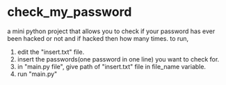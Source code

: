 # check_my_password
a mini python project that allows you to check if your password has ever been hacked or not and if hacked then how many times.
to run, 
1. edit the "insert.txt" file.
2. insert the passwords(one password in one line) you want to check for.
3. in "main.py file", give path of "insert.txt" file in file_name variable.
4. run "main.py"
